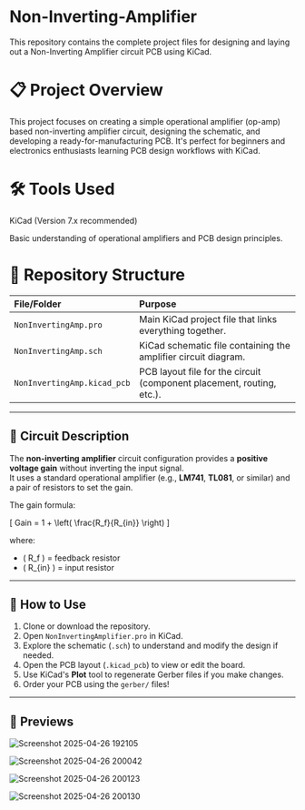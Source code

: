 # Non-Inverting-Amplifier
This repository contains the complete project files for designing and laying out a Non-Inverting Amplifier circuit PCB using KiCad.

# 📋 Project Overview

This project focuses on creating a simple operational amplifier (op-amp) based non-inverting amplifier circuit, designing the schematic, and developing a ready-for-manufacturing PCB.
It's perfect for beginners and electronics enthusiasts learning PCB design workflows with KiCad.

# 🛠️ Tools Used

   KiCad (Version 7.x recommended)

   Basic understanding of operational amplifiers and PCB design principles.
   
# 📂 Repository Structure

| File/Folder | Purpose |
|:-----------|:--------|
| `NonInvertingAmp.pro` | Main KiCad project file that links everything together. |
| `NonInvertingAmp.sch` | KiCad schematic file containing the amplifier circuit diagram. |
| `NonInvertingAmp.kicad_pcb` | PCB layout file for the circuit (component placement, routing, etc.). |

---

## 🧩 Circuit Description

The **non-inverting amplifier** circuit configuration provides a **positive voltage gain** without inverting the input signal.  
It uses a standard operational amplifier (e.g., **LM741**, **TL081**, or similar) and a pair of resistors to set the gain.

The gain formula:

\[
Gain = 1 + \left( \frac{R_f}{R_{in}} \right)
\]

where:  
- \( R_f \) = feedback resistor  
- \( R_{in} \) = input resistor

---

## 🚀 How to Use

1. Clone or download the repository.
2. Open `NonInvertingAmplifier.pro` in KiCad.
3. Explore the schematic (`.sch`) to understand and modify the design if needed.
4. Open the PCB layout (`.kicad_pcb`) to view or edit the board.
5. Use KiCad's **Plot** tool to regenerate Gerber files if you make changes.
6. Order your PCB using the `gerber/` files!

---

## 📸 Previews

![Screenshot 2025-04-26 192105](https://github.com/user-attachments/assets/b98c400f-8518-440f-89f1-ae6370671bc3)

![Screenshot 2025-04-26 200042](https://github.com/user-attachments/assets/6695c51a-989b-4e33-a285-bfc938a9790d)

![Screenshot 2025-04-26 200123](https://github.com/user-attachments/assets/8266c7c0-1b3e-442e-946c-048d88b1f265)

![Screenshot 2025-04-26 200130](https://github.com/user-attachments/assets/f91cdab6-3384-4706-8fed-87a13aec0242)



